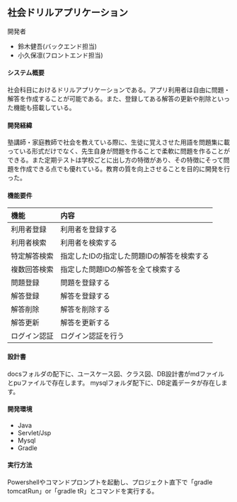 ## 社会ドリルアプリケーション
開発者  
- 鈴木健吾(バックエンド担当)
- 小久保凛(フロントエンド担当)

#### システム概要  
社会科目におけるドリルアプリケーションである。アプリ利用者は自由に問題・解答を作成することが可能である。また、登録してある解答の更新や削除といった機能も搭載している。  

#### 開発経緯  
塾講師・家庭教師で社会を教えている際に、生徒に覚えさせた用語を問題集に載っている形式だけでなく、先生自身が問題を作ることで柔軟に問題を作ることができる。また定期テストは学校ごとに出し方の特徴があり、その特徴にそって問題を作成できる点でも優れている。教育の質を向上させることを目的に開発を行った。    


#### 機能要件  
|機能|内容|
|:--|:--|
|利用者登録|利用者を登録する|
|利用者検索|利用者を検索する|
|特定解答検索|指定したIDの指定した問題IDの解答を検索する|
|複数回答検索|指定した問題IDの解答を全て検索する|
|問題登録|問題を登録する|
|解答登録|解答を登録する|
|解答削除|解答を削除する|
|解答更新|解答を更新する|
|ログイン認証|ログイン認証を行う|  

#### 設計書  
docsフォルダの配下に、ユースケース図、クラス図、DB設計書がmdファイルとpuファイルで存在します。
mysqlフォルダ配下に、DB定義データが存在します。

#### 開発環境
- Java
- Servlet/Jsp
- Mysql
- Gradle

#### 実行方法
Powershellやコマンドプロンプトを起動し、プロジェクト直下で「gradle tomcatRun」or「gradle tR」とコマンドを実行する。
